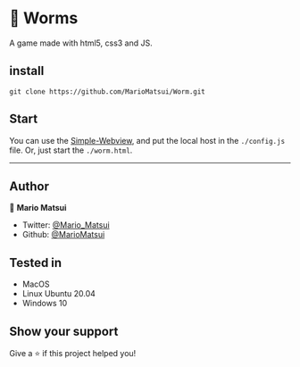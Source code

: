# 🐛 Worms

A game made with html5, css3 and JS.

## install

```Shell
git clone https://github.com/MarioMatsui/Worm.git
```

## Start

You can use the [Simple-Webview](https://github.com/MarioMatsui/SimpleOverlayWebview), and put the local host in the `./config.js` file.
Or, just start the `./worm.html`.

---
## Author

👤 **Mario Matsui**

* Twitter: [@Mario_Matsui](https://twitter.com/mario_matsui)
* Github: [@MarioMatsui](https://github.com/MarioMatsui)

## Tested in

- MacOS
- Linux Ubuntu 20.04
- Windows 10

## Show your support

Give a ⭐️ if this project helped you!

